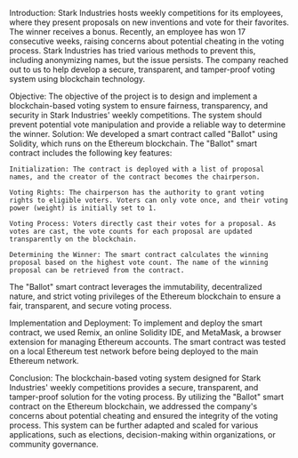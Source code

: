 
Introduction:
Stark Industries hosts weekly competitions for its employees, where they present proposals on new inventions and vote for their favorites. The winner receives a bonus. Recently, an employee has won 17 consecutive weeks, raising concerns about potential cheating in the voting process. Stark Industries has tried various methods to prevent this, including anonymizing names, but the issue persists. The company reached out to us to help develop a secure, transparent, and tamper-proof voting system using blockchain technology.

Objective:
The objective of the project is to design and implement a blockchain-based voting system to ensure fairness, transparency, and security in Stark Industries' weekly competitions. The system should prevent potential vote manipulation and provide a reliable way to determine the winner.
Solution:
We developed a smart contract called "Ballot" using Solidity, which runs on the Ethereum blockchain. The "Ballot" smart contract includes the following key features:

    Initialization: The contract is deployed with a list of proposal names, and the creator of the contract becomes the chairperson.

    Voting Rights: The chairperson has the authority to grant voting rights to eligible voters. Voters can only vote once, and their voting power (weight) is initially set to 1.

    Voting Process: Voters directly cast their votes for a proposal. As votes are cast, the vote counts for each proposal are updated transparently on the blockchain.

    Determining the Winner: The smart contract calculates the winning proposal based on the highest vote count. The name of the winning proposal can be retrieved from the contract.

The "Ballot" smart contract leverages the immutability, decentralized nature, and strict voting privileges of the Ethereum blockchain to ensure a fair, transparent, and secure voting process.

Implementation and Deployment:
To implement and deploy the smart contract, we used Remix, an online Solidity IDE, and MetaMask, a browser extension for managing Ethereum accounts. The smart contract was tested on a local Ethereum test network before being deployed to the main Ethereum network.

Conclusion:
The blockchain-based voting system designed for Stark Industries' weekly competitions provides a secure, transparent, and tamper-proof solution for the voting process. By utilizing the "Ballot" smart contract on the Ethereum blockchain, we addressed the company's concerns about potential cheating and ensured the integrity of the voting process. This system can be further adapted and scaled for various applications, such as elections, decision-making within organizations, or community governance.